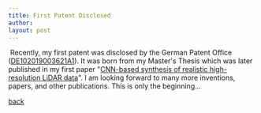 ```yaml
---
title: First Patent Disclosed
author: 
layout: post
---
```


<span class="image right">
	<img src="{{ 'assets/images/blog/2020-02-11-image.png' | relative_url }}" alt="" />
</span>
Recently, my first patent was disclosed by the German Patent Office (<a href="https://depatisnet.dpma.de/DepatisNet/depatisnet?action=bibdat&docid=DE102019003621A1">DE102019003621A1</a>).
It was born from my Master's Thesis which was later published in my first paper "<a href="https://arxiv.org/abs/1907.00787">CNN-based synthesis of realistic high-resolution LiDAR data</a>".
I am looking forward to many more inventions, papers, and other publications.
This is only the beginning...

<a href="{{ 'blog.html#first-patent-disclosed' | relative_url }}">back</a>
